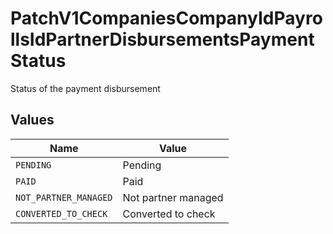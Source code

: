 # PatchV1CompaniesCompanyIdPayrollsIdPartnerDisbursementsPaymentStatus

Status of the payment disbursement


## Values

| Name                  | Value                 |
| --------------------- | --------------------- |
| `PENDING`             | Pending               |
| `PAID`                | Paid                  |
| `NOT_PARTNER_MANAGED` | Not partner managed   |
| `CONVERTED_TO_CHECK`  | Converted to check    |